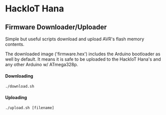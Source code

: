 HackIoT Hana
=
## Firmware Downloader/Uploader
Simple but useful scripts download and upload AVR's flash memory contents.

The downloaded image ('firmware.hex') includes the Arduino bootloader as well by default. It means it is safe to be uploaded to the HackIoT Hana's and any other Arduino w/ ATmega328p.

#### Downloading
    ./download.sh
    
#### Uploading
    ./upload.sh [filename]
